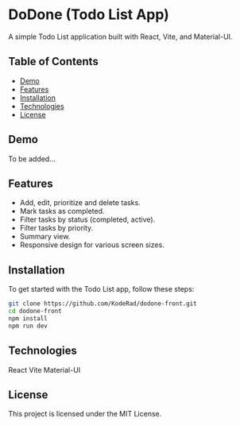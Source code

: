 # DoDone (Todo List App)

A simple Todo List application built with React, Vite, and Material-UI.

## Table of Contents

- [Demo](#demo)
- [Features](#features)
- [Installation](#installation)
- [Technologies](#technologies)
- [License](#license)

## Demo

To be added...

## Features

- Add, edit, prioritize and delete tasks.
- Mark tasks as completed.
- Filter tasks by status (completed, active).
- Filter tasks by priority.
- Summary view.
- Responsive design for various screen sizes.

## Installation

To get started with the Todo List app, follow these steps:

```bash
git clone https://github.com/KodeRad/dodone-front.git
cd dodone-front
npm install
npm run dev
```

## Technologies

React
Vite
Material-UI

## License

This project is licensed under the MIT License.
